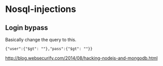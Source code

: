 # Nosql-injections


## Login bypass

Basically change the query to this.

```
{"user":{"$gt": ""},"pass":{"$gt": ""}}
```


http://blog.websecurify.com/2014/08/hacking-nodejs-and-mongodb.html


